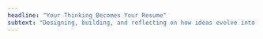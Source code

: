 ```yaml
---
headline: "Your Thinking Becomes Your Resume"
subtext: "Designing, building, and reflecting on how ideas evolve into impact."
---
```

